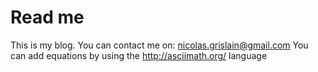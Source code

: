 # Read me

This is my blog.
You can contact me on: <nicolas.grislain@gmail.com>
You can add equations by using the <http://asciimath.org/> language
